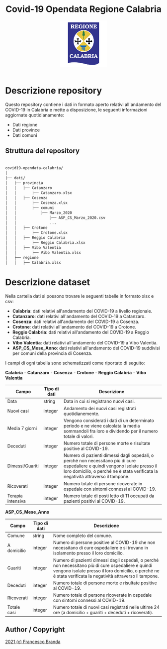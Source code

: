 <h1 align="center">Covid-19 Opendata Regione Calabria</h1>

<div align="center">
<img src="calabria-regione-1.svg" width="150">
</div>
<br />

# Descrizione repository

Questo repository contiene i dati in formato aperto relativi all'andamento del COVID-19 in Calabria e mette a disposizione, le seguenti informazioni aggiornate quotidianamente:

*   Dati regione
*   Dati province
*   Dati comuni

## Struttura del repository
```

covid19-opendata-calabria/
│
├── dati/
│   ├── provincia
│   │   ├── Catanzaro
│   │       ├── Catanzaro.xlsx
│   │   ├── Cosenza
│   │       ├── Cosenza.xlsx
│   │       ├── comuni
│   │           ├── Marzo_2020
│   │               ├── ASP_CS_Marzo_2020.csv
│   │               ...
│   │   ├── Crotone
│   │       ├── Crotone.xlsx
│   │   ├── Reggio Calabria
│   │       ├── Reggio Calabria.xlsx
│   │   ├── Vibo Valentia
│   │       ├── Vibo Valentia.xlsx
│   ├── regione
│   │   ├── Calabria.xlsx

```

# Descrizione dataset

Nella cartella dati si possono trovare le seguenti tabelle in formato xlsx e csv: 
*   **Calabria**: dati relativi all'andamento del COVID-19 a livello regionale. 
*   **Catanzaro**: dati relativi all'andamento del COVID-19 a Catanzaro.
*   **Cosenza**: dati relativi all'andamento del COVID-19 a Cosenza.
*   **Crotone**: dati relativi all'andamento del COVID-19 a Crotone.
*   **Reggio Calabria**: dati relativi all'andamento del COVID-19 a Reggio Calabria.
*   **Vibo Valentia**: dati relativi all'andamento del COVID-19 a Vibo Valentia.
*   **ASP_CS_Mese_Anno**: dati relativi all'andamento del COVID-19 suddivisi per comuni della provincia di Cosenza. 



I campi di ogni tabella sono schematizzati come riportato di seguito:

**Calabria** - **Catanzaro** - **Cosenza** - **Crotone** - **Reggio Calabria** - **Vibo Valentia**

| Campo | Tipo di dati | Descrizione |
| --- | --- | --- |
| Data | string |  Data in cui si registrano nuovi casi. |
| Nuovi casi | integer | Andamento dei nuovi casi registrati quotidianemente. |
| Media 7 giorni | integer | Vengono considerati i dati di un determinato periodo e ne viene calcolata la media sommandoli fra loro e dividendo per il numero totale di valori.|
| Deceduti | integer | Numero totale di persone morte e risultate positive al COVID-19. |
| Dimessi/Guariti | integer | Numero di pazienti dimessi dagli ospedali, o perché non necessitano più di cure ospedaliere e quindi vengono isolate presso il loro domicilio, o perché ne è stata verificata la negatività attraverso il tampone. |
| Ricoverati | integer | Numero totale di persone ricoverate in ospedale con sintomi connessi al COVID-19. |
| Terapia intensiva | integer | Numero totale di posti letto di TI occupati da pazienti positivi al COVID-19. |

**ASP_CS_Mese_Anno**

| Campo | Tipo di dati | Descrizione |
| --- | --- | --- |
| Comune | string | Nome completo del comune. |
| A domicilio | integer | Numero di persone positive al COVID-19 che non necessitano di cure ospedaliere e si trovano in isolamento presso il loro domicilio. |
| Guariti | integer | Numero di pazienti dimessi dagli ospedali, o perché non necessitano più di cure ospedaliere e quindi vengono isolate presso il loro domicilio, o perché ne è stata verificata la negatività attraverso il tampone. |
| Deceduti | integer | Numero totale di persone morte e risultate positive al COVID-19. |
| Ricoverati | integer | Numero totale di persone ricoverate in ospedale con sintomi connessi al COVID-19. |
| Totale casi| integer | Numero totale di nuovi casi registrati nelle ultime 24 ore (a domicilio + guariti + deceduti + ricoverati). |







## Author / Copyright 

[2021 (c) Francesco Branda](https://francescobranda.netlify.app/)
